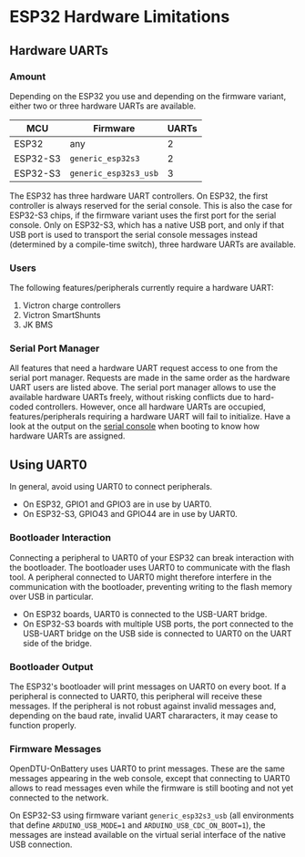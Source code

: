 # ESP32 Hardware Limitations

## Hardware UARTs

### Amount

Depending on the ESP32 you use and depending on the firmware variant, either
two or three hardware UARTs are available.

| MCU      | Firmware              | UARTs |
| -------- | --------------------- | ----- |
| ESP32    | any                   | 2     |
| ESP32-S3 | `generic_esp32s3`     | 2     |
| ESP32-S3 | `generic_esp32s3_usb` | 3     |

The ESP32 has three hardware UART controllers. On ESP32, the first controller
is always reserved for the serial console. This is also the case for ESP32-S3
chips, if the firmware variant uses the first port for the serial console. Only
on ESP32-S3, which has a native USB port, and only if that USB port is used to
transport the serial console messages instead (determined by a compile-time
switch), three hardware UARTs are available.

### Users

The following features/peripherals currently require a hardware UART:

1. Victron charge controllers
2. Victron SmartShunts
3. JK BMS

### Serial Port Manager

All features that need a hardware UART request access to one from the serial
port manager. Requests are made in the same order as the hardware UART users
are listed above. The serial port manager allows to use the available hardware
UARTs freely, without risking conflicts due to hard-coded controllers. However,
once all hardware UARTs are occupied, features/peripherals requiring a hardware
UART will fail to initialize. Have a look at the output on the [serial
console](../firmware/howto/serial_console.md) when booting to know how hardware
UARTs are assigned.

## Using UART0

In general, avoid using UART0 to connect peripherals.

* On ESP32, GPIO1 and GPIO3 are in use by UART0.
* On ESP32-S3, GPIO43 and GPIO44 are in use by UART0.

### Bootloader Interaction

Connecting a peripheral to UART0 of your ESP32 can break interaction with the
bootloader. The bootloader uses UART0 to communicate with the flash tool. A
peripheral connected to UART0 might therefore interfere in the communication
with the bootloader, preventing writing to the flash memory over USB in
particular.

* On ESP32 boards, UART0 is connected to the USB-UART bridge.
* On ESP32-S3 boards with multiple USB ports, the port connected to the
  USB-UART bridge on the USB side is connected to UART0 on the UART side
  of the bridge.

### Bootloader Output

The ESP32's bootloader will print messages on UART0 on every boot. If a
peripheral is connected to UART0, this peripheral will receive these messages.
If the peripheral is not robust against invalid messages and, depending on the
baud rate, invalid UART chararacters, it may cease to function properly.

### Firmware Messages

OpenDTU-OnBattery uses UART0 to print messages. These are the same messages
appearing in the web console, except that connecting to UART0 allows to read
messages even while the firmware is still booting and not yet connected to the
network.

On ESP32-S3 using firmware variant `generic_esp32s3_usb` (all environments that
define `ARDUINO_USB_MODE=1` and `ARDUINO_USB_CDC_ON_BOOT=1`), the messages are
instead available on the virtual serial interface of the native USB connection.
